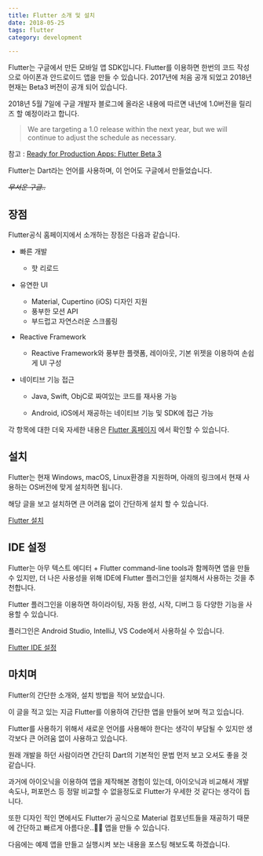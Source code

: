 ```yaml
---
title: Flutter 소개 및 설치
date: 2018-05-25
tags: flutter
category: development

---
```


Flutter는 구글에서 만든 모바일 앱 SDK입니다. Flutter를 이용하면 한번의 코드 작성으로 아이폰과 안드로이드 앱을 만들 수 있습니다. 2017년에 처음 공개 되었고 2018년 현재는 Beta3 버전이 공개 되어 있습니다.

2018년 5월 7일에 구글 개발자 블로그에 올라온 내용에 따르면 내년에 1.0버전을 릴리즈 할 예정이라고 합니다.

> We are targeting a 1.0 release within the next year, but we will continue to adjust the schedule as necessary.

참고 : [Ready for Production Apps: Flutter Beta 3](https://developers.googleblog.com/2018/05/ready-for-production-apps-flutter-beta-3.html?utm_source=google&utm_medium=banner&utm_campaign=beta_3)

Flutter는 Dart라는 언어를 사용하며, 이 언어도 구글에서 만들었습니다.

~~*무서운 구글..*~~

## 장점

Flutter공식 홈페이지에서 소개하는 장점은 다음과 같습니다.

- 빠른 개발

  - 핫 리로드

- 유연한 UI

  - Material, Cupertino (iOS) 디자인 지원
  - 풍부한 모션 API
  - 부드럽고 자연스러운 스크롤링

- Reactive Framework

  - Reactive Framework와 풍부한 플랫폼, 레이아웃, 기본 위젯을 이용하여 손쉽게 UI 구성

- 네이티브 기능 접근

  - Java, Swift, ObjC로 짜여있는 코드를 재사용 가능

  - Android, iOS에서 재공하는 네이티브 기능 및 SDK에 접근 가능

    

각 항목에 대한 더욱 자세한 내용은 [Flutter 홈페이지](https://flutter.io) 에서 확인할 수 있습니다.

## 설치

Flutter는 현재 Windows, macOS, Linux환경을 지원하며, 아래의 링크에서 현재 사용하는 OS버전에 맞게 설치하면 됩니다.

해당 글을 보고 설치하면 큰 어려움 없이 간단하게 설치 할 수 있습니다.

[Flutter 설치](https://flutter.io/get-started/install/)

## IDE 설정

Flutter는 아무 텍스트 에디터 + Flutter command-line tools과 함께하면 앱을 만들 수 있지만, 더 나은 사용성을 위해 IDE에 Flutter 플러그인을 설치해서 사용하는 것을 추천합니다.

Flutter 플러그인을 이용하면 하이라이팅, 자동 완성, 시작, 디버그 등 다양한 기능을 사용할 수 있습니다.

플러그인은 Android Studio, IntelliJ, VS Code에서 사용하실 수 있습니다.

[Flutter IDE 설정](https://flutter.io/get-started/editor/#androidstudio)

## 마치며

Flutter의 간단한 소개와, 설치 방법을 적어 보았습니다.

이 글을 적고 있는 지금 Flutter를 이용하여 간단한 앱을 만들어 보며 적고 있습니다.

Flutter를 사용하기 위해서 새로운 언어를 사용해야 한다는 생각이 부담될 수 있지만 생각보다 큰 어려움 없이 사용하고 있습니다.

원래 개발을 하던 사람이라면 간단히 Dart의 기본적인 문법 먼저 보고 오셔도 좋을 것 같습니다.

과거에 아이오닉을 이용하여  앱을 제작해본 경험이 있는데, 아이오닉과 비교해서 개발 속도나, 퍼포먼스 등 정말 비교할 수 없을정도로 Flutter가 우세한 것 같다는 생각이 듭니다.

또한 디자인 적인 면에서도 Flutter가 공식으로 Material 컴포넌트들을 재공하기 때문에 간단하고 빠르게 아름다운..🤩🤭 앱을 만들 수 있습니다.

다음에는 예제 앱을 만들고 실행시켜 보는 내용을 포스팅 해보도록 하겠습니다.
